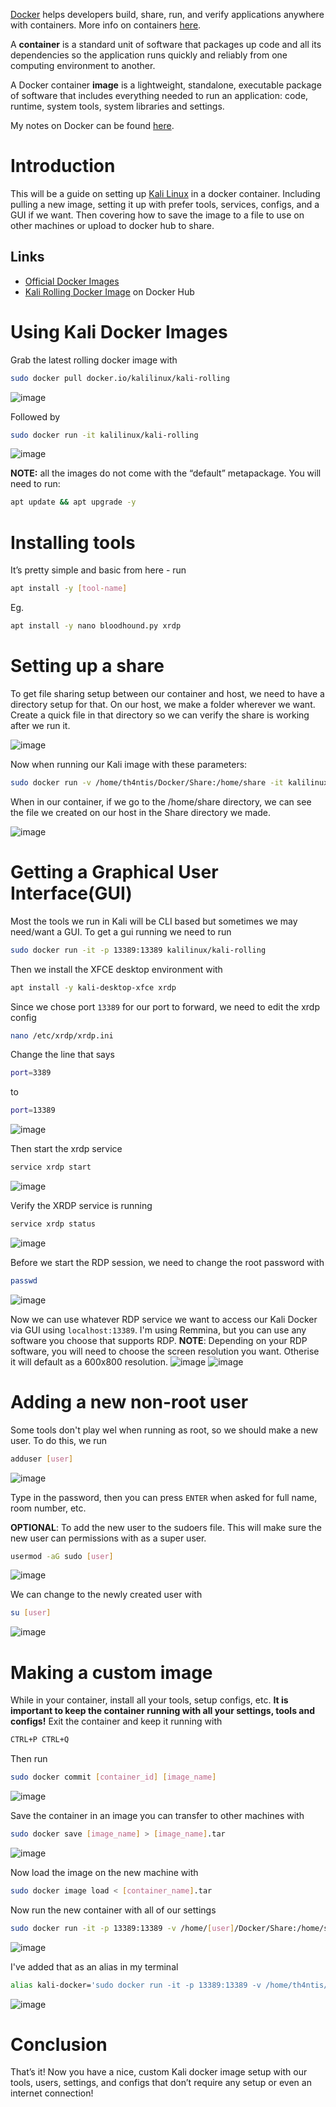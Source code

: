 
[Docker](https://www.docker.com/) helps developers build, share, run, and verify applications anywhere with containers. More info on containers [here](https://www.docker.com/resources/what-container/).

A **container** is a standard unit of software that packages up code and all its dependencies so the application runs quickly and reliably from one computing environment to another.

A Docker container **image** is a lightweight, standalone, executable package of software that includes everything needed to run an application: code, runtime, system tools, system libraries and settings.

My notes on Docker can be found [here](https://cybersec.th4ntis.com/general-info/docker).

# Introduction
This will be a guide on setting up [Kali Linux](https://www.kali.org/) in a docker container. Including pulling a new image, setting it up with prefer tools, services, configs, and a GUI if we want. Then covering how to save the image to a file to use on other machines or upload to docker hub to share.

## Links
- [Official Docker Images](https://www.kali.org/docs/containers/official-kalilinux-docker-images/)
- [Kali Rolling Docker Image](https://hub.docker.com/r/kalilinux/kali-rolling) on Docker Hub

# Using Kali Docker Images
Grab the latest rolling docker image with
```bash
sudo docker pull docker.io/kalilinux/kali-rolling
```
![image](https://github.com/Th4ntis/th4ntis.github.io/assets/53808039/7b0c93c1-1093-4520-9916-d263a15ab181)

Followed by
```bash
sudo docker run -it kalilinux/kali-rolling
```
![image](https://github.com/Th4ntis/th4ntis.github.io/assets/53808039/d0b736c5-9f37-41c4-9ed2-f6ec7b626178)

**NOTE:** all the images do not come with the “default” metapackage. You will need to run:
```bash
apt update && apt upgrade -y
```

# Installing tools
It’s pretty simple and basic from here - run
```bash
apt install -y [tool-name]
```

Eg. 
```bash
apt install -y nano bloodhound.py xrdp
```

# Setting up a share
To get file sharing setup between our container and host, we need to have a directory setup for that. On our host, we make a folder wherever we want. Create a quick file in that directory so we can verify the share is working after we run it.

![image](https://github.com/Th4ntis/th4ntis.github.io/assets/53808039/c20295f4-803f-4a4e-9418-0b81c49d9fc3)

Now when running our Kali image with these parameters:
```bash
sudo docker run -v /home/th4ntis/Docker/Share:/home/share -it kalilinux/kali-rolling
```

When in our container, if we go to the /home/share directory, we can see the file we created on our host in the Share directory we made.

![image](https://github.com/Th4ntis/th4ntis.github.io/assets/53808039/c0041331-c9fe-4660-ad88-94f748d68981)

# Getting a Graphical User Interface(GUI)
Most the tools we run in Kali will be CLI based but sometimes we may need/want a GUI. To get a gui running we need to run
```bash
sudo docker run -it -p 13389:13389 kalilinux/kali-rolling
```

Then we install the XFCE desktop environment with
```bash
apt install -y kali-desktop-xfce xrdp
```

Since we chose port `13389` for our port to forward, we need to edit the xrdp config
```bash
nano /etc/xrdp/xrdp.ini
```

Change the line that says
```bash
port=3389
```
to
```bash
port=13389
```
![image](https://github.com/Th4ntis/th4ntis.github.io/assets/53808039/20a77e9b-2285-4110-8299-330be196c9b8)

Then start the xrdp service
```bash
service xrdp start
```
![image](https://github.com/Th4ntis/th4ntis.github.io/assets/53808039/bfccd791-cb8b-44f1-ad43-ba9c21fc4924)

Verify the XRDP service is running
```bash
service xrdp status
```
![image](https://github.com/Th4ntis/th4ntis.github.io/assets/53808039/604a1961-5349-440d-ac09-b27e15ee7509)

Before we start the RDP session, we need to change the root password with
```bash
passwd
```
![image](https://github.com/Th4ntis/th4ntis.github.io/assets/53808039/48e587bd-3f2e-468c-8bb5-c31e522a896d)

Now we can use whatever RDP service we want to access our Kali Docker via GUI using `localhost:13389`. I'm using Remmina, but you can use any software you choose that supports RDP. 
**NOTE**: Depending on your RDP software, you will need to choose the screen resolution you want. Otherise it will default as a 600x800 resolution.
![image](https://github.com/Th4ntis/th4ntis.github.io/assets/53808039/7977f8f4-f68b-49c7-a6e2-f3477caa2b61)
![image](https://github.com/Th4ntis/th4ntis.github.io/assets/53808039/d41d7f23-f5c8-45ba-b21d-2257df32a0d2)


# Adding a new non-root user
Some tools don't play wel when running as root, so we should make a new user. To do this, we run
```bash
adduser [user]
```
![image](https://github.com/Th4ntis/th4ntis.github.io/assets/53808039/8ef3220c-2ae2-4f48-b64b-c602efd47f26)

Type in the password, then you can press `ENTER` when asked for full name, room number, etc.

**OPTIONAL**: To add the new user to the sudoers file. This will make sure the new user can permissions with as a super user.
```bash
usermod -aG sudo [user]
```
![image](https://github.com/Th4ntis/th4ntis.github.io/assets/53808039/35e0553e-e1f2-4d20-8d61-4718b3adc3d3)

We can change to the newly created user with
```bash
su [user]
```
![image](https://github.com/Th4ntis/th4ntis.github.io/assets/53808039/f0909613-a81d-4a70-8f62-63d46ad9b590)

# Making a custom image
While in your container, install all your tools, setup configs, etc. **It is important to keep the container running with all your settings, tools and configs!** Exit the container and keep it running with
```bash
CTRL+P CTRL+Q
```

Then run
```bash
sudo docker commit [container_id] [image_name]
```
![image](https://github.com/Th4ntis/th4ntis.github.io/assets/53808039/2890810a-653f-4e3a-8576-afded127fea0)


Save the container in an image you can transfer to other machines with
```bash
sudo docker save [image_name] > [image_name].tar
```
![image](https://github.com/Th4ntis/th4ntis.github.io/assets/53808039/95d5cf59-a7f6-4012-b17f-758e8b5cc3d2)

Now load the image on the new machine with
```bash
sudo docker image load < [container_name].tar
```

Now run the new container with all of our settings
```bash
sudo docker run -it -p 13389:13389 -v /home/[user]/Docker/Share:/home/share [container_name]
```
![image](https://github.com/Th4ntis/th4ntis.github.io/assets/53808039/36a09698-ec4c-493e-95c3-66b1c818e24b)

I've added that as an alias in my terminal
```bash
alias kali-docker='sudo docker run -it -p 13389:13389 -v /home/th4ntis/Docker/Share:/home/share [container_name]'
```
![image](https://github.com/Th4ntis/th4ntis.github.io/assets/53808039/91430791-5cb6-4c24-99ac-0996a1558587)

# Conclusion
That’s it! Now you have a nice, custom Kali docker image setup with our tools, users, settings, and configs that don’t require any setup or even an internet connection!
